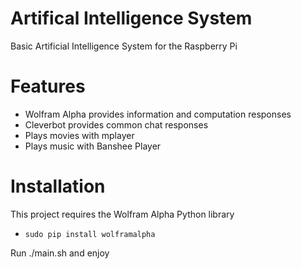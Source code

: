 Artifical Intelligence System
=============================

Basic Artificial Intelligence System for the Raspberry Pi

Features
========
- Wolfram Alpha provides information and computation responses
- Cleverbot provides common chat responses
- Plays movies with mplayer
- Plays music with Banshee Player

Installation
============

This project requires the Wolfram Alpha Python library
* ```sudo pip install wolframalpha```

Run ./main.sh and enjoy
